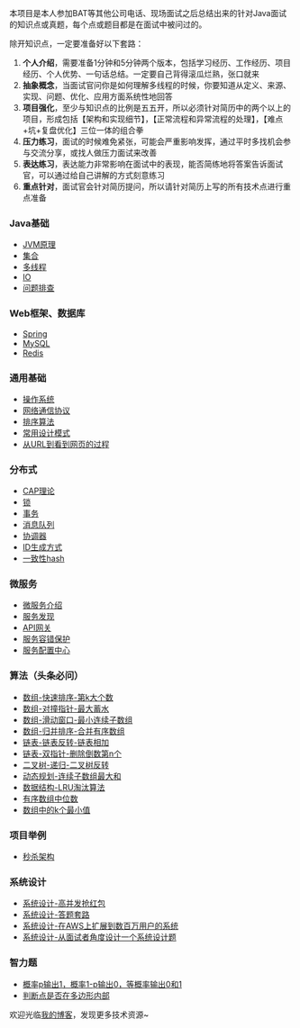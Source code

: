 本项目是本人参加BAT等其他公司电话、现场面试之后总结出来的针对Java面试的知识点或真题，每个点或题目都是在面试中被问过的。

除开知识点，一定要准备好以下套路：  
1. **个人介绍**，需要准备1分钟和5分钟两个版本，包括学习经历、工作经历、项目经历、个人优势、一句话总结。一定要自己背得滚瓜烂熟，张口就来
2. **抽象概念**，当面试官问你是如何理解多线程的时候，你要知道从定义、来源、实现、问题、优化、应用方面系统性地回答
3. **项目强化**，至少与知识点的比例是五五开，所以必须针对简历中的两个以上的项目，形成包括【架构和实现细节】，【正常流程和异常流程的处理】，【难点+坑+复盘优化】三位一体的组合拳
4. **压力练习**，面试的时候难免紧张，可能会严重影响发挥，通过平时多找机会参与交流分享，或找人做压力面试来改善
5. **表达练习**，表达能力非常影响在面试中的表现，能否简练地将答案告诉面试官，可以通过给自己讲解的方式刻意练习
6. **重点针对**，面试官会针对简历提问，所以请针对简历上写的所有技术点进行重点准备

### Java基础
* [JVM原理](MD/Java基础-JVM原理.md)
* [集合](./MD/Java基础-集合.md)
* [多线程](./MD/Java基础-多线程.md)
* [IO](./MD/Java基础-IO.md)
* [问题排查](http://www.wangtianyi.top/blog/2018/07/20/javasheng-chan-huan-jing-xia-wen-ti-pai-cha/?utm_source=github&utm_medium=github)
### Web框架、数据库
* [Spring](../MD/Web框架-Spring.md)
* [MySQL](./MD/数据库-MySQL.md)
* [Redis](./MD/数据库-Redis.md)
### 通用基础
* [操作系统](./MD/通用基础-操作系统.md)
* [网络通信协议](./MD/通用基础-网络通信协议.md)
* [排序算法](./MD/通用基础-排序算法.md)
* [常用设计模式](./MD/通用基础-设计模式.md)
* [从URL到看到网页的过程](http://www.wangtianyi.top/blog/2017/10/22/cong-urlkai-shi-,ding-wei-shi-jie/?utm_source=github&utm_medium=github)
### 分布式
* [CAP理论](./MD/分布式-CAP理论.md)
* [锁](./MD/分布式-锁.md)
* [事务](./MD/分布式-事务.md)
* [消息队列](./MD/分布式-消息队列.md)
* [协调器](./MD/分布式-协调器.md)
* [ID生成方式](./MD/分布式-ID生成方式.md)
* [一致性hash](./MD/分布式-一致性hash.md)
### 微服务
* [微服务介绍](http://www.wangtianyi.top/blog/2017/04/16/microservies-1-introduction-to-microservies/?utm_source=github&utm_medium=github)
* [服务发现](./MD/微服务-服务注册与发现.md)
* [API网关](./MD/微服务-网关.md)
* [服务容错保护](./MD/微服务-服务容错保护.md)
* [服务配置中心](./MD/微服务-服务配置中心.md)
### 算法（头条必问）
* [数组-快速排序-第k大个数](./MD/算法-数组-快速排序-第k大个数.md)
* [数组-对撞指针-最大蓄水](./MD/算法-数组-对撞指针-最大蓄水.md)
* [数组-滑动窗口-最小连续子数组](./MD/算法-数组-滑动窗口-最小连续子数组.md)
* [数组-归并排序-合并有序数组](./MD/算法-数组-归并排序-合并有序数组.md)
* [链表-链表反转-链表相加](./MD/算法-链表-反转链表-链表相加.md)
* [链表-双指针-删除倒数第n个](./MD/算法-链表-双指针-删除倒数第n个.md)
* [二叉树-递归-二叉树反转](./MD/算法-二叉树-递归-二叉树反转.md)
* [动态规划-连续子数组最大和](./MD/算法-动态规划-连续子数组最大和.md)
* [数据结构-LRU淘汰算法](./MD/算法-数据结构-LRU淘汰算法.md)
* [有序数组中位数](https://leetcode-cn.com/problems/median-of-two-sorted-arrays/solution/xun-zhao-liang-ge-you-xu-shu-zu-de-zhong-wei-s-114/)
* [数组中的k个最小值](https://leetcode-cn.com/problems/zui-xiao-de-kge-shu-lcof/solution/zui-xiao-de-kge-shu-by-leetcode-solution/)
### 项目举例
* [秒杀架构](./MD/秒杀架构.md)
### 系统设计
* [系统设计-高并发抢红包](./MD/系统设计-高并发抢红包.md)
* [系统设计-答题套路](https://github.com/donnemartin/system-design-primer/blob/master/README-zh-Hans.md#%E5%A6%82%E4%BD%95%E5%A4%84%E7%90%86%E4%B8%80%E4%B8%AA%E7%B3%BB%E7%BB%9F%E8%AE%BE%E8%AE%A1%E7%9A%84%E9%9D%A2%E8%AF%95%E9%A2%98)
* [系统设计-在AWS上扩展到数百万用户的系统](https://www.wangtianyi.top/blog/2019/03/06/zai-awsshang-kuo-zhan-dao-shu-bai-mo-yong-hu-de-xi-tong/?utm_source=github&utm_medium=github)
* [系统设计-从面试者角度设计一个系统设计题](http://www.wangtianyi.top/blog/2018/08/31/xi-tong-she-ji-mian-shi-ti-zong-he-kao-cha-mian-shi-zhe-de-da-zhao/?utm_source=github&utm_medium=github)
### 智力题
* [概率p输出1，概率1-p输出0，等概率输出0和1](https://blog.csdn.net/qq_29108585/article/details/60765640)
* [判断点是否在多边形内部](https://www.cnblogs.com/muyefeiwu/p/11260366.html)

欢迎光临[我的博客](http://www.wangtianyi.top/?utm_source=github&utm_medium=github)，发现更多技术资源~
